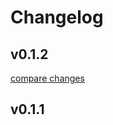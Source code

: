 # Changelog


## v0.1.2

[compare changes](https://github.com/NyllRE/nuxt-nitro-storage/compare/v0.1.1...v0.1.2)

## v0.1.1

